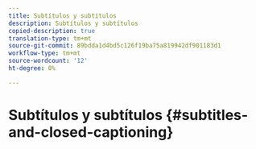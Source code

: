 ```yaml
---
title: Subtítulos y subtítulos
description: Subtítulos y subtítulos
copied-description: true
translation-type: tm+mt
source-git-commit: 89bdda1d4bd5c126f19ba75a819942df901183d1
workflow-type: tm+mt
source-wordcount: '12'
ht-degree: 0%

---
```



# Subtítulos y subtítulos {#subtitles-and-closed-captioning}
